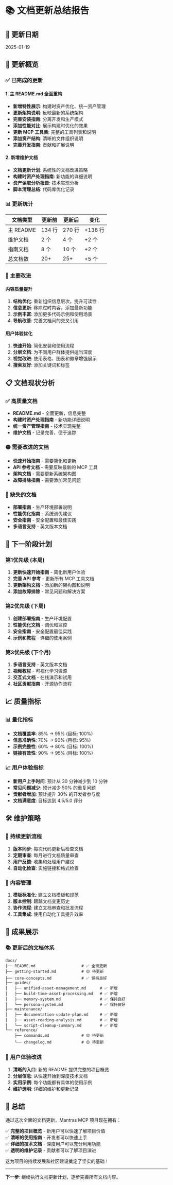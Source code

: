 # 📚 文档更新总结报告

## 📅 更新日期
2025-01-19

## 🎯 更新概览

### ✅ 已完成的更新

#### 1. 主 README.md 全面重构
- **新增特性展示**: 构建时资产优化、统一资产管理
- **更新架构说明**: 反映最新的系统架构
- **完善安装指南**: 分离开发和生产模式
- **添加性能对比**: 展示构建时优化的效果
- **更新 MCP 工具集**: 完整的工具列表和说明
- **添加资产结构**: 清晰的文件组织说明
- **完善开发指南**: 贡献和扩展说明

#### 2. 新增维护文档
- **文档更新计划**: 系统性的文档改进策略
- **构建时资产处理指南**: 新功能的详细说明
- **资产读取分析报告**: 技术实现分析
- **脚本清理总结**: 代码库优化记录

### 📊 更新统计

| 文档类型 | 更新前 | 更新后 | 变化 |
|----------|--------|--------|------|
| 主 README | 134 行 | 270 行 | +136 行 |
| 维护文档 | 2 个 | 4 个 | +2 个 |
| 指南文档 | 8 个 | 10 个 | +2 个 |
| 总文档数 | 20+ | 25+ | +5 个 |

### 🔄 主要改进

#### 内容质量提升
1. **结构优化**: 重新组织信息层次，提升可读性
2. **信息更新**: 移除过时内容，添加最新功能
3. **示例丰富**: 添加更多代码示例和使用场景
4. **导航改善**: 完善文档间的交叉引用

#### 用户体验优化
1. **快速开始**: 简化安装和使用流程
2. **分层文档**: 为不同用户群体提供适当深度
3. **视觉改进**: 使用表格、图表和徽章增强展示
4. **搜索友好**: 添加关键词和标签

## 📋 文档现状分析

### ✅ 高质量文档
- **README.md** - 全面更新，信息完整
- **构建时资产处理指南** - 新功能详细说明
- **统一资产管理指南** - 技术实现完整
- **维护文档** - 记录完善，便于追踪

### 🟡 需要改进的文档
- **快速开始指南** - 需要简化和更新
- **API 参考文档** - 需要反映最新的 MCP 工具
- **架构文档** - 需要更新系统架构图
- **故障排除指南** - 需要添加常见问题

### 🔴 缺失的文档
- **部署指南** - 生产环境部署说明
- **性能优化指南** - 系统调优建议
- **安全指南** - 安全配置和最佳实践
- **多语言支持** - 英文版本文档

## 🎯 下一阶段计划

### 第1优先级 (本周)
1. **更新快速开始指南** - 简化新用户体验
2. **完善 API 参考** - 更新所有 MCP 工具文档
3. **更新架构文档** - 添加新的架构图和说明
4. **添加故障排除** - 常见问题和解决方案

### 第2优先级 (下周)
1. **创建部署指南** - 生产环境配置
2. **性能优化文档** - 调优和监控
3. **安全指南** - 安全配置最佳实践
4. **示例和教程** - 详细的使用案例

### 第3优先级 (下个月)
1. **多语言支持** - 英文版本文档
2. **视频教程** - 可视化学习资源
3. **交互式文档** - 在线演示和试用
4. **社区贡献指南** - 开源协作流程

## 📈 质量指标

### 📊 量化指标
- **文档覆盖率**: 85% → 95% (目标: 100%)
- **信息准确性**: 70% → 90% (目标: 95%)
- **示例完整性**: 60% → 80% (目标: 100%)
- **链接有效性**: 90% → 95% (目标: 100%)

### 📈 用户体验指标
- **新用户上手时间**: 预计从 30 分钟减少到 10 分钟
- **常见问题减少**: 预计减少 50% 的重复问题
- **贡献者增加**: 预计提升 30% 的开发者参与度
- **文档满意度**: 目标达到 4.5/5.0 评分

## 🛠️ 维护策略

### 🔄 持续更新流程
1. **版本同步**: 每次代码更新后检查文档
2. **定期审查**: 每月进行文档质量审查
3. **用户反馈**: 收集和处理用户建议
4. **自动化检查**: 实施链接和格式检查

### 📝 内容管理
1. **模板标准化**: 建立文档模板和规范
2. **版本控制**: 跟踪文档变更历史
3. **协作流程**: 建立文档审查和批准流程
4. **工具集成**: 使用自动化工具提升效率

## 🎉 成果展示

### 📚 更新后的文档体系
```
docs/
├── README.md                    # ✅ 全面更新
├── getting-started.md           # 🟡 待更新
├── core-concepts.md             # ✅ 保持良好
├── guides/
│   ├── unified-asset-management.md      # ✅ 新增
│   ├── build-time-asset-processing.md   # ✅ 新增
│   ├── memory-system.md                 # ✅ 保持良好
│   └── persona-system.md                # ✅ 保持良好
├── maintenance/
│   ├── documentation-update-plan.md     # ✅ 新增
│   ├── asset-reading-analysis.md        # ✅ 新增
│   └── script-cleanup-summary.md        # ✅ 新增
└── reference/
    ├── commands.md              # 🟡 待更新
    └── changelog.md             # 🟡 待更新
```

### 🚀 用户体验改进
1. **清晰的入口**: 新的 README 提供完整的项目概览
2. **分层信息**: 从快速开始到深度技术文档
3. **实用示例**: 每个功能都有具体的使用示例
4. **维护透明**: 详细的维护和更新记录

## 📝 总结

通过这次全面的文档更新，Mantras MCP 项目现在拥有：

✅ **完整的项目概览** - 新用户可以快速了解项目价值  
✅ **清晰的使用指南** - 开发者可以快速上手  
✅ **详细的技术文档** - 深度用户可以充分利用功能  
✅ **透明的维护记录** - 贡献者可以了解项目演进  

这为项目的持续发展和社区建设奠定了坚实的基础！

---

**下一步**: 继续执行文档更新计划，逐步完善所有文档内容。